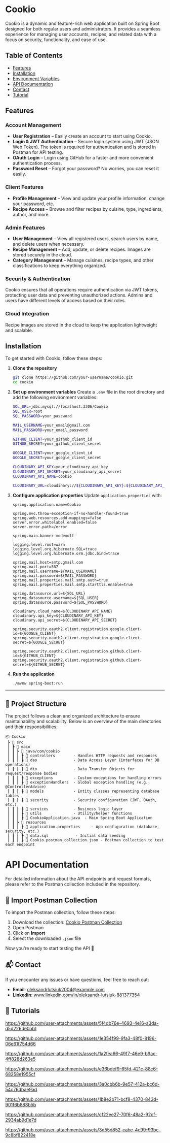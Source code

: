 # Cookio

Cookio is a dynamic and feature-rich web application built on Spring Boot designed for both regular users and administrators. It provides a seamless experience for managing user accounts, recipes, and related data with a focus on security, functionality, and ease of use.

## Table of Contents
- [Features](#features)
- [Installation](#installation)
- [Environment Variables](#environment-variables)
- [API Documentation](#api-documentation)
- [Contact](#contact)
- [Tutorial](#tutorial)

## Features

### Account Management
- **User Registration** – Easily create an account to start using Cookio.
- **Login & JWT Authentication** – Secure login system using JWT (JSON Web Token). The token is required for authentication and is stored in Postman for API testing.
- **OAuth Login** – Login using GitHub for a faster and more convenient authentication process.
- **Password Reset** – Forgot your password? No worries, you can reset it easily.

### Client Features
- **Profile Management** – View and update your profile information, change your password, etc.
- **Recipe Access** – Browse and filter recipes by cuisine, type, ingredients, author, and more.

### Admin Features
- **User Management** – View all registered users, search users by name, and delete users when necessary.
- **Recipe Management** – Add, update, or delete recipes. Images are stored securely in the cloud.
- **Category Management** – Manage cuisines, recipe types, and other classifications to keep everything organized.

### Security & Authentication
Cookio ensures that all operations require authentication via JWT tokens, protecting user data and preventing unauthorized actions. Admins and users have different levels of access based on their roles.

### Cloud Integration
Recipe images are stored in the cloud to keep the application lightweight and scalable.

## Installation

To get started with Cookio, follow these steps:

1. **Clone the repository**
   ```sh
   git clone https://github.com/your-username/cookio.git
   cd cookio
   ```

2. **Set up environment variables**
   Create a `.env` file in the root directory and add the following environment variables:
   
   ```sh
   SQL_URL=jdbc:mysql://localhost:3306/Cookio
   SQL_USER=root
   SQL_PASSWORD=your_password
   
   MAIL_USERNAME=your_email@gmail.com
   MAIL_PASSWORD=your_email_password
   
   GITHUB_CLIENT=your_github_client_id
   GITHUB_SECRET=your_github_client_secret
   
   GOOGLE_CLIENT=your_google_client_id
   GOOGLE_SECRET=your_google_client_secret
   
   CLOUDINARY_API_KEY=your_cloudinary_api_key
   CLOUDINARY_API_SECRET=your_cloudinary_api_secret
   CLOUDINARY_API_NAME=cookio
   
   CLOUDINARY_URL=cloudinary://${CLOUDINARY_API_KEY}:${CLOUDINARY_API_SECRET}@${CLOUDINARY_API_NAME}
   ```

3. **Configure application properties**
   Update `application.properties` with:
   
   ```properties
   spring.application.name=Cookio
   
   spring.mvc.throw-exception-if-no-handler-found=true
   spring.web.resources.add-mappings=false
   server.error.whitelabel.enabled=false
   server.error.path=/error

   spring.main.banner-mode=off
   
   logging.level.root=warn
   logging.level.org.hibernate.SQL=trace
   logging.level.org.hibernate.orm.jdbc.bind=trace

   spring.mail.host=smtp.gmail.com
   spring.mail.port=587
   spring.mail.username=${MAIL_USERNAME}
   spring.mail.password=${MAIL_PASSWORD}
   spring.mail.properties.mail.smtp.auth=true
   spring.mail.properties.mail.smtp.starttls.enable=true

   spring.datasource.url=${SQL_URL}
   spring.datasource.username=${SQL_USER}
   spring.datasource.password=${SQL_PASSWORD}

   cloudinary.cloud_name=${CLOUDINARY_API_NAME}
   cloudinary.api_key=${CLOUDINARY_API_KEY}
   cloudinary.api_secret=${CLOUDINARY_API_SECRET}

   spring.security.oauth2.client.registration.google.client-id=${GOOGLE_CLIENT}
   spring.security.oauth2.client.registration.google.client-secret=${GOOGLE_SECRET}

   spring.security.oauth2.client.registration.github.client-id=${GITHUB_CLIENT}
   spring.security.oauth2.client.registration.github.client-secret=${GITHUB_SECRET}
   ```

4. **Run the application**
   ```sh
   ./mvnw spring-boot:run
   ```


---

## 📂 Project Structure  

The project follows a clean and organized architecture to ensure maintainability and scalability. Below is an overview of the main directories and their responsibilities:  

```
📦 Cookio
 ┣ 📂 src
 ┃ ┣ 📂 main
 ┃ ┃ ┣ 📂 java/com/cookio
 ┃ ┃ ┃ ┣ 📂 controllers        - Handles HTTP requests and responses  
 ┃ ┃ ┃ ┣ 📂 dao                - Data Access Layer (interfaces for DB operations)  
 ┃ ┃ ┃ ┣ 📂 dto                - Data Transfer Objects for request/response bodies  
 ┃ ┃ ┃ ┣ 📂 exceptions         - Custom exceptions for handling errors  
 ┃ ┃ ┃ ┣ 📂 exceptionHandlers  - Global exception handling (e.g., @ControllerAdvice)  
 ┃ ┃ ┃ ┣ 📂 models             - Entity classes representing database tables  
 ┃ ┃ ┃ ┣ 📂 security           - Security configuration (JWT, OAuth, etc.)  
 ┃ ┃ ┃ ┣ 📂 services           - Business logic layer  
 ┃ ┃ ┃ ┣ 📂 utils              - Utility/helper functions  
 ┃ ┃ ┃ ┣ 📜 CookioApplication.java  - Main Spring Boot Application  
 ┃ ┃ ┣ 📂 resources
 ┃ ┃ ┃ ┣ 📜 application.properties     - App configuration (database, security, etc.)  
 ┃ ┃ ┃ ┣ 📜 data.sql            - Initial data seeding
 ┃ ┃ ┃ ┣ 📜 Cookio.postman_collection.json - Postman collection to test each endpoint

```
# API Documentation

For detailed information about the API endpoints and request formats, please refer to the Postman collection included in the repository.

## 🔗 Import Postman Collection

To import the Postman collection, follow these steps:

1. Download the collection: [Cookio Postman Collection](#)  
2. Open Postman
3. Click on **Import**  
4. Select the downloaded `.json` file

Now you’re ready to start testing the API 🚀

## 📬 Contact

If you encounter any issues or have questions, feel free to reach out:

- **Email**: oleksandrlutsiuk2004@example.com  
- **Linkedin**: www.linkedin.com/in/oleksandr-lutsiuk-881377354




## 🎥 Tutorials

https://github.com/user-attachments/assets/5f4db76e-4693-4e16-a3da-d5d226de0ab1

https://github.com/user-attachments/assets/1e354f99-9fa3-48f0-8196-06e61f754d66

https://github.com/user-attachments/assets/1a2fea66-49f7-46e9-b9ac-4ff828d263e5

https://github.com/user-attachments/assets/e36bdef9-65fd-421c-88c6-68258e1955cf

https://github.com/user-attachments/assets/3a0cbb6b-9e57-412a-bc6d-54c76dbae9ad

https://github.com/user-attachments/assets/1b8e2b71-bcf8-4370-843d-901f6b888b5b

https://github.com/user-attachments/assets/cf22ee27-70f6-48a2-92cf-2934ab9d1e7d

https://github.com/user-attachments/assets/3d55d852-cabe-4c99-93bc-9c8bf822418e







